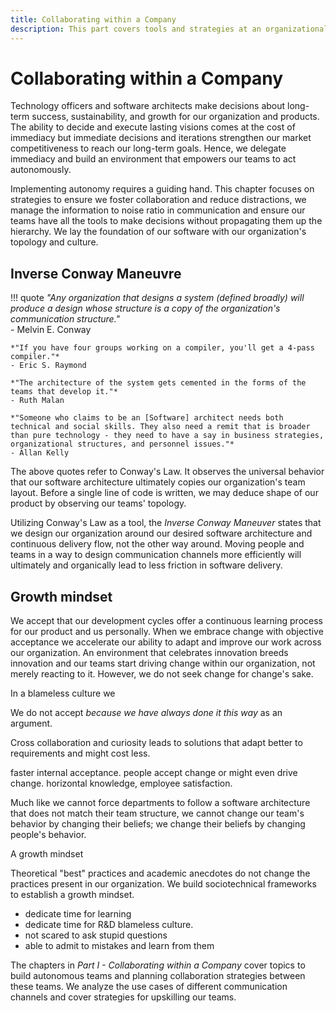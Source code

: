 ```yaml
---
title: Collaborating within a Company
description: This part covers tools and strategies at an organizational level to encourage dynamic and autonomous teams. Flexible teams will enable our organization to adapt to market changes more rapidly.
---
```


# Collaborating within a Company

<!-- Why do we need autonomy? -->

Technology officers and software architects make decisions about long-term success, sustainability, and growth for our organization and products. The ability to decide and execute lasting visions comes at the cost of immediacy but immediate decisions and iterations strengthen our market competitiveness to reach our long-term goals. Hence, we delegate immediacy and build an environment that empowers our teams to act autonomously.

<!-- How do we sustain autonomy? Tease the contents of the section -->

Implementing autonomy requires a guiding hand. This chapter focuses on strategies to ensure we foster collaboration and reduce distractions, we manage the information to noise ratio in communication and ensure our teams have all the tools to make decisions without propagating them up the hierarchy. We lay the foundation of our software with our organization's topology and culture.

## Inverse Conway Maneuvre

!!! quote
    *"Any organization that designs a system (defined broadly) will produce a design whose structure is a copy of the organization's communication structure."*  
    - Melvin E. Conway

    *"If you have four groups working on a compiler, you'll get a 4-pass compiler."*  
    - Eric S. Raymond

    *"The architecture of the system gets cemented in the forms of the teams that develop it."*  
    - Ruth Malan

    *"Someone who claims to be an [Software] architect needs both technical and social skills. They also need a remit that is broader than pure technology - they need to have a say in business strategies, organizational structures, and personnel issues."*  
    - Allan Kelly

<!-- What is Conway's Law? -->

The above quotes refer to Conway's Law. It observes the universal behavior that our software architecture ultimately copies our organization's team layout. Before a single line of code is written, we may deduce shape of our product by observing our teams' topology.

<!-- What is the Inverse Conway Maneuvre? -->

Utilizing Conway's Law as a tool, the *Inverse Conway Maneuver* states that we design our organization around our desired software architecture and continuous delivery flow, not the other way around. Moving people and teams in a way to design communication channels more efficiently will ultimately and organically lead to less friction in software delivery.

## Growth mindset

<!-- Why do we need a growth mindset? -->

We accept that our development cycles offer a continuous learning process for our product and us personally. When we embrace change with objective acceptance we accelerate our ability to adapt and improve our work across our organization. An environment that celebrates innovation breeds innovation and our teams start driving change within our organization, not merely reacting to it. However, we do not seek change for change's sake.


In a blameless culture we

We do not accept *because we have always done it this way* as an argument.



Cross collaboration and curiosity leads to solutions that adapt better to requirements and might cost less.

faster internal acceptance.
people accept change or might even drive change.
horizontal knowledge, employee satisfaction.

Much like we cannot force departments to follow a software architecture that does not match their team structure, we cannot change our team's behavior by changing their beliefs; we change their beliefs by changing people's behavior.

A growth mindset 

<!-- How do we achieve good practices? -->

Theoretical "best" practices and academic anecdotes do not change the practices present in our organization. We build sociotechnical frameworks to establish a growth mindset.

- dedicate time for learning
- dedicate time for R&D
blameless culture.
- not scared to ask stupid questions
- able to admit to mistakes and learn from them

<!-- Give an overview of the chapters -->

The chapters in *Part I - Collaborating within a Company* cover topics to build autonomous teams and planning collaboration strategies between these teams. We analyze the use cases of different communication channels and cover strategies for upskilling our teams.
